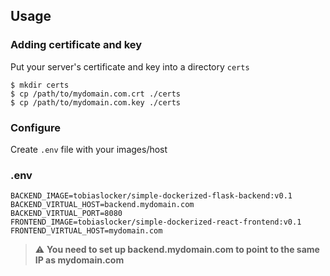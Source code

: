 ## Usage
### Adding certificate and key 
Put your server's certificate and key into a directory `certs`
```console
$ mkdir certs
$ cp /path/to/mydomain.com.crt ./certs
$ cp /path/to/mydomain.com.key ./certs
```
### Configure
Create `.env` file with your images/host
### .env
```
BACKEND_IMAGE=tobiaslocker/simple-dockerized-flask-backend:v0.1
BACKEND_VIRTUAL_HOST=backend.mydomain.com
BACKEND_VIRTUAL_PORT=8080
FRONTEND_IMAGE=tobiaslocker/simple-dockerized-react-frontend:v0.1
FRONTEND_VIRTUAL_HOST=mydomain.com
```
> :warning: **You need to set up backend.mydomain.com to point to the same IP as mydomain.com**
